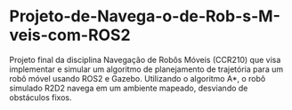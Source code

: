 # Projeto-de-Navega-o-de-Rob-s-M-veis-com-ROS2
Projeto final da disciplina Navegação de Robôs Móveis (CCR210) que visa implementar e simular um algoritmo de planejamento de trajetória para um robô móvel usando ROS2 e Gazebo. Utilizando o algoritmo A*, o robô simulado R2D2 navega em um ambiente mapeado, desviando de obstáculos fixos.

